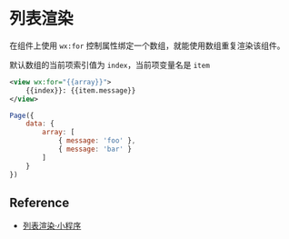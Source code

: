 # 列表渲染

在组件上使用 `wx:for` 控制属性绑定一个数组，就能使用数组重复渲染该组件。

默认数组的当前项索引值为 `index`，当前项变量名是 `item`

```xml
<view wx:for="{{array}}">
    {{index}}: {{item.message}}
</view>
```

```js
Page({
    data: {
        array: [
            { message: 'foo' },
            { message: 'bar' }
        ]
    }
})
```

## Reference
- [列表渲染·小程序](https://mp.weixin.qq.com/debug/wxadoc/dev/framework/view/wxml/list.html)